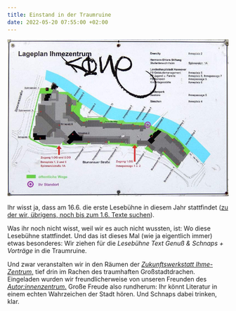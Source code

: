 ```yaml
---
title: Einstand in der Traumruine
date: 2022-05-20 07:55:00 +02:00
---
```


![Lageplan_Ihmezentrum.jpg](/uploads/Lageplan_Ihmezentrum.jpg)

Ihr wisst ja, dass am 16.6. die erste Lesebühne in diesem Jahr stattfindet ([zu der wir, übrigens, noch bis zum 1.6. Texte suchen](https://lesebuehnetextgenuss.de/2022/04/04/die-lesebuhne-sucht-eure-texte.html)).

Was ihr noch nicht wisst, weil wir es auch nicht wussten, ist: Wo diese Lesebühne stattfindet. Und das ist dieses Mal (wie ja eigentlich immer) etwas besonderes: Wir ziehen für die *Lesebühne Text Genuß & Schnaps \+ Vorträge* in die Traumruine.

Und zwar veranstalten wir in den Räumen der *[Zukunftswerkstatt Ihme-Zentrum](https://www.ihmezentrum.info/)*[,](https://www.ihmezentrum.info/) tief drin im Rachen des traumhaften Großstadtdrachen. Eingeladen wurden wir freundlicherweise von unseren Freunden des *[Autor:innenzentrum](http://hannoverschreibt.de/)*[.](http://hannoverschreibt.de/) Große Freude also rundherum: Ihr könnt Literatur in einem echten Wahrzeichen der Stadt hören. Und Schnaps dabei trinken, klar.